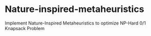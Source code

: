 # Nature-inspired-metaheuristics
Implement Nature-Inspired Metaheuristics to optimize NP-Hard 0/1 Knapsack Problem
